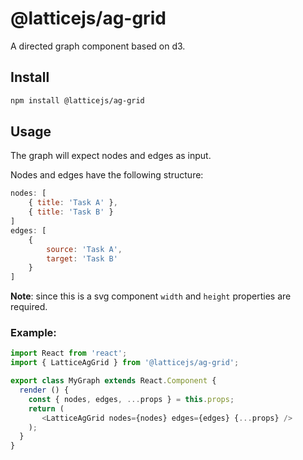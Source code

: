 # @latticejs/ag-grid

A directed graph component based on d3. 

## Install

```bash
npm install @latticejs/ag-grid
```


## Usage

The graph will expect nodes and edges as input. 

Nodes and edges have the following structure: 

```javascript
nodes: [
    { title: 'Task A' },
    { title: 'Task B' }
]
edges: [
    { 
        source: 'Task A',
        target: 'Task B'
    }
]
```

**Note**: since this is a svg component `width` and `height` properties are required.

### Example:  

```javascript
import React from 'react';
import { LatticeAgGrid } from '@latticejs/ag-grid';

export class MyGraph extends React.Component {
  render () {
    const { nodes, edges, ...props } = this.props;
    return (
       <LatticeAgGrid nodes={nodes} edges={edges} {...props} />
    );
  }
}
